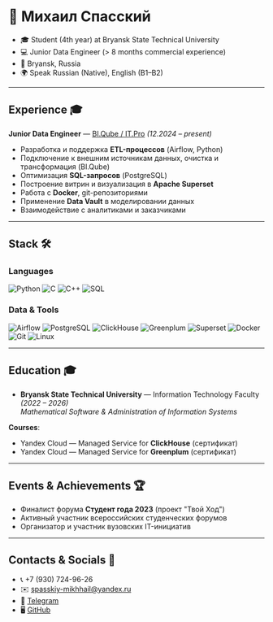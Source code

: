 # 👋 Михаил Спасский  

- 🎓 Student (4th year) at Bryansk State Technical University  
- 💻 Junior Data Engineer (> 8 months commercial experience)  
- 📍 Bryansk, Russia  
- 🌍 Speak Russian (Native), English (B1–B2)  

---

## Experience 🎓  
**Junior Data Engineer** — [BI.Qube / IT.Pro](https://itpro.ru/) *(12.2024 – present)*  
- Разработка и поддержка **ETL-процессов** (Airflow, Python)  
- Подключение к внешним источникам данных, очистка и трансформация (BI.Qube)  
- Оптимизация **SQL-запросов** (PostgreSQL)  
- Построение витрин и визуализация в **Apache Superset**  
- Работа с **Docker**, git-репозиториями  
- Применение **Data Vault** в моделировании данных  
- Взаимодействие с аналитиками и заказчиками  

---

## Stack 🛠️  

### Languages  
![Python](https://img.shields.io/badge/-Python-000?&logo=Python)
![C](https://img.shields.io/badge/-C-000?&logo=C)
![C++](https://img.shields.io/badge/-C++-000?&logo=c%2b%2b&logoColor=00599C)
![SQL](https://img.shields.io/badge/-SQL-000?&logo=PostgreSQL)

### Data & Tools  
![Airflow](https://img.shields.io/badge/-Airflow-000?&logo=Apache%20Airflow)
![PostgreSQL](https://img.shields.io/badge/-PostgreSQL-000?&logo=PostgreSQL)
![ClickHouse](https://img.shields.io/badge/-ClickHouse-000?&logo=ClickHouse)
![Greenplum](https://img.shields.io/badge/-Greenplum-000?&logo=Databricks&logoColor=5ac0e7)
![Superset](https://img.shields.io/badge/-Apache%20Superset-000?&logo=Apache)
![Docker](https://img.shields.io/badge/-Docker-000?&logo=Docker)
![Git](https://img.shields.io/badge/-Git-000?&logo=Git)
![Linux](https://img.shields.io/badge/-Linux-000?&logo=Linux)

---

## Education 🎓  
- **Bryansk State Technical University** — Information Technology Faculty  
  *(2022 – 2026)*  
  *Mathematical Software & Administration of Information Systems*  

**Courses**:  
- Yandex Cloud — Managed Service for **ClickHouse** (сертификат)  
- Yandex Cloud — Managed Service for **Greenplum** (сертификат)  

---

## Events & Achievements 🏆  
- Финалист форума **Студент года 2023** (проект "Твой Ход")  
- Активный участник всероссийских студенческих форумов  
- Организатор и участник вузовских IT-инициатив  

---

## Contacts & Socials 📮  
- 📞 +7 (930) 724-96-26  
- ✉️ [spasskiy-mikhhail@yandex.ru](mailto:spasskiy-mikhhail@yandex.ru)  
- 💬 [Telegram](https://t.me/toks_mi)  
- 🖥️ [GitHub](https://github.com/Toksyanich)  
